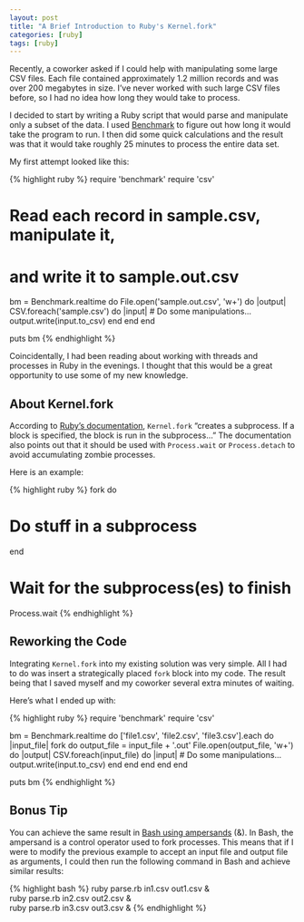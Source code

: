 ```yaml
---
layout: post
title: "A Brief Introduction to Ruby's Kernel.fork"
categories: [ruby]
tags: [ruby]
---
```


Recently, a coworker asked if I could help with manipulating some large CSV files. Each file contained approximately 1.2 million records and was over 200 megabytes in size. I’ve never worked with such large CSV files before, so I had no idea how long they would take to process.

I decided to start by writing a Ruby script that would parse and manipulate only a subset of the data. I used [Benchmark][1] to figure out how long it would take the program to run. I then did some quick calculations and the result was that it would take roughly 25 minutes to process the entire data set.

My first attempt looked like this:

{% highlight ruby %}
require 'benchmark'
require 'csv'

# Read each record in sample.csv, manipulate it,
# and write it to sample.out.csv
bm = Benchmark.realtime do
  File.open('sample.out.csv', 'w+') do |output|
    CSV.foreach('sample.csv') do |input|
      # Do some manipulations...
      output.write(input.to_csv)
    end
  end
end

puts bm
{% endhighlight %}

Coincidentally, I had been reading about working with threads and processes in Ruby in the evenings. I thought that this would be a great opportunity to use some of my new knowledge.

## About Kernel.fork

According to [Ruby’s documentation][2], ```Kernel.fork``` “creates a subprocess. If a block is specified, the block is run in the subprocess…” The documentation also points out that it should be used with ```Process.wait``` or ```Process.detach``` to avoid accumulating zombie processes.

Here is an example:

{% highlight ruby %}
fork do
  # Do stuff in a subprocess
end

# Wait for the subprocess(es) to finish
Process.wait
{% endhighlight %}

## Reworking the Code

Integrating ```Kernel.fork``` into my existing solution was very simple. All I had to do was insert a strategically placed ```fork``` block into my code. The result being that I saved myself and my coworker several extra minutes of waiting.

Here’s what I ended up with:

{% highlight ruby %}
require 'benchmark'
require 'csv'

bm = Benchmark.realtime do
  ['file1.csv', 'file2.csv', 'file3.csv'].each do |input_file|
    fork do
      output_file = input_file + '.out'
      File.open(output_file, 'w+') do |output|
        CSV.foreach(input_file) do |input|
          # Do some manipulations...
          output.write(input.to_csv)
        end
      end
    end
  end
end

puts bm
{% endhighlight %}

## Bonus Tip

You can achieve the same result in [Bash using ampersands][3] (&). In Bash, the ampersand is a control operator used to fork processes. This means that if I were to modify the previous example to accept an input file and output file as arguments, I could then run the following command in Bash and achieve similar results:

{% highlight bash %}
ruby parse.rb in1.csv out1.csv & \
ruby parse.rb in2.csv out2.csv & \
ruby parse.rb in3.csv out3.csv &
{% endhighlight %}

[1]: http://ruby-doc.org/stdlib-1.9.3/libdoc/benchmark/rdoc/Benchmark.html
[2]: http://www.ruby-doc.org/core-1.9.3/Kernel.html#method-i-fork
[3]: http://hacktux.com/bash/ampersand
